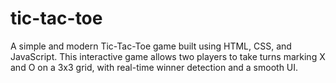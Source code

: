 # tic-tac-toe
A simple and modern Tic-Tac-Toe game built using HTML, CSS, and JavaScript. This interactive game allows two players to take turns marking X and O on a 3x3 grid, with real-time winner detection and a smooth UI.
